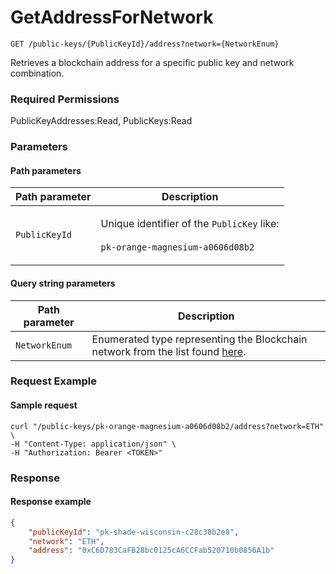 # GetAddressForNetwork

`GET /public-keys/{PublicKeyId}/address?network={NetworkEnum}`

Retrieves a blockchain address for a specific public key and network combination.&#x20;

### Required Permissions

PublicKeyAddresses:Read, PublicKeys:Read

### Parameters <a href="#parameters.1" id="parameters.1"></a>

#### Path parameters <a href="#path-parameters" id="path-parameters"></a>

| Path parameter | Description                                                                                                     |
| -------------- | --------------------------------------------------------------------------------------------------------------- |
| `PublicKeyId`  | <p>Unique identifier of the <code>PublicKey</code> like:<br><br><code>pk-orange-magnesium-a0606d08b2</code></p> |

#### Query string parameters <a href="#request-example.1" id="request-example.1"></a>

| Path parameter | Description                                                                                                                                                    |
| -------------- | -------------------------------------------------------------------------------------------------------------------------------------------------------------- |
| `NetworkEnum`  | Enumerated type representing the Blockchain network from the list found [here](https://dfns.gitbook.io/dfns-docs/api-docs/dfns-api-enumerated-types#network).  |

### Request Example <a href="#request-example.1" id="request-example.1"></a>

#### Sample request <a href="#sample-request" id="sample-request"></a>

```shell
curl "/public-keys/pk-orange-magnesium-a0606d08b2/address?network=ETH" \
-H "Content-Type: application/json" \
-H "Authorization: Bearer <TOKEN>"
```

### Response <a href="#response" id="response"></a>

#### Response example <a href="#response-example" id="response-example"></a>

```json
{
    "publicKeyId": "pk-shade-wisconsin-c28c38b2e8",
    "network": "ETH",
    "address": "0xC6D783CaFB28bc0125cA6CCFab520710b0856A1b"
}
```
